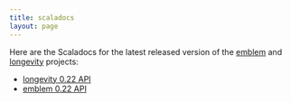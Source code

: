 ```yaml
---
title: scaladocs
layout: page
---
```


Here are the Scaladocs for the latest released version of the
[emblem](https://github.com/longevityframework/emblem/wiki) and
[longevity](http://longevityframework.github.io/longevity/) projects:

- [longevity 0.22 API](longevity-latest)
- [emblem 0.22 API](emblem-latest)

